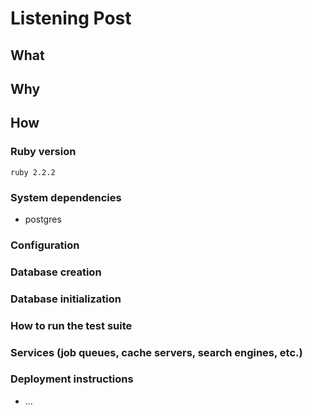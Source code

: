 # Listening Post

## What

## Why

## How

### Ruby version

`ruby 2.2.2`

### System dependencies

- postgres

### Configuration

### Database creation

### Database initialization

### How to run the test suite

### Services (job queues, cache servers, search engines, etc.)

### Deployment instructions

* ...
